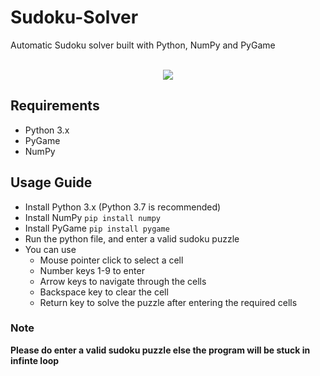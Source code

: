 # Sudoku-Solver
Automatic Sudoku solver built with Python, NumPy and PyGame<br><br>
<p align="center"><kbd><img src="https://drive.google.com/uc?export=view&id=1aFC3K1Y2qgd4jdQZ2STPZOayHiUhqsFb"></kbd></p>

## Requirements
- Python 3.x
- PyGame
- NumPy

## Usage Guide
- Install Python 3.x (Python 3.7 is recommended)
- Install NumPy
        ``` pip install numpy ```
- Install PyGame 
        ``` pip install pygame ```
- Run the python file, and enter a valid sudoku puzzle
- You can use
    - Mouse pointer click to select a cell
    - Number keys 1-9 to enter
    - Arrow keys to navigate through the cells
    - Backspace key to clear the cell
    - Return key to solve the puzzle after entering the required cells

### Note
  **Please do enter a valid sudoku puzzle else the program will be stuck in infinte loop**

